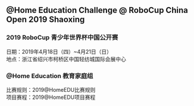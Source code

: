 ## @Home Education Challenge @ RoboCup China Open 2019 Shaoxing

### 2019 RoboCup 青少年世界杯中国公开赛
日期：2019年4月18日（四）~4月21日（日）  
地点：浙江省绍兴市柯桥区中国轻纺城国际会展中心

### @Home Education 教育家庭组
比赛规则：2019@HomeEDU比赛规则  
项目赛程：2019@HomeEDU项目赛程

